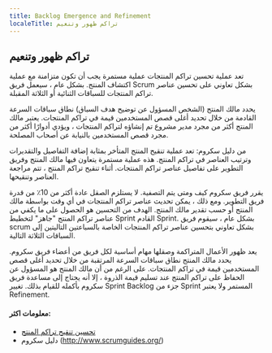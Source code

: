 ```yaml
---
title: Backlog Emergence and Refinement
localeTitle: تراكم ظهور وتنعيم
---
```

## تراكم ظهور وتنعيم

تعد عملية تحسين تراكم المنتجات عملية مستمرة يجب أن تكون متزامنة مع عملية اكتشاف المنتج. بشكل عام ، سيعمل فريق Scrum بشكل تعاوني على تحسين عناصر تراكم المنتجات للسباقات الثنائية أو الثلاثة المقبلة.

يحدد مالك المنتج (الشخص المسؤول عن توضيح هدف السباق) نطاق سباقات السرعة القادمة من خلال تحديد أغلى قصص المستخدمين قيمة في تراكم المنتجات. يعتبر مالك المنتج أكثر من مجرد مدير مشروع تم إنشاؤه لتراكم المنتجات ، ويؤدي أدوارًا أكثر من مجرد قصص المستخدمين بالنيابة عن أصحاب المصلحة.

من دليل سكروم: تعد عملية تنقيح المنتج المتأخر بمثابة إضافة التفاصيل والتقديرات وترتيب العناصر في تراكم المنتج. هذه عملية مستمرة يتعاون فيها مالك المنتج وفريق التطوير على تفاصيل عناصر تراكم المنتجات. أثناء تنقيح تراكم المنتج ، تتم مراجعة العناصر وتنقيحها.

يقرر فريق سكروم كيف ومتى يتم التصفية. لا يستلزم الصقل عادة أكثر من 10٪ من قدرة فريق التطوير. ومع ذلك ، يمكن تحديث عناصر تراكم المنتجات في أي وقت بواسطة مالك المنتج أو حسب تقدير مالك المنتج. الهدف من التحسين هو الحصول على ما يكفي من عناصر تراكم المنتج "جاهز" لتخطيط Sprint القادم Sprint. بشكل عام ، سيقوم فريق scrum بشكل تعاوني بتحسين عناصر تراكم المنتجات الخاصة بالسباعتين التاليتين إلى السباقات الثلاثة التالية.

يعد ظهور الأعمال المتراكمة وصقلها مهام أساسية لكل فريق من أعضاء فريق سكروم. يحدد مالك المنتج نطاق سباقات السرعة المرتقبة من خلال تحديد أغلى قصص المستخدمين قيمة في تراكم المنتجات. على الرغم من أن مالك المنتج هو المسؤول عن الحفاظ على تراكم المنتج عند تسليم قيمة الذروة ، إلا أنه يحتاج إلى مساعدة فريق سكروم بأكمله للقيام بذلك. تغيير Sprint Backlog جزء من Sprint المستمر ولا يعتبر Refinement.

#### معلومات اكثر:

*   [تحسين تنقيح تراكم المنتج](https://www.scrum.org/resources/blog/optimizing-product-backlog-refinement)
*   دليل سكروم (http://www.scrumguides.org/)